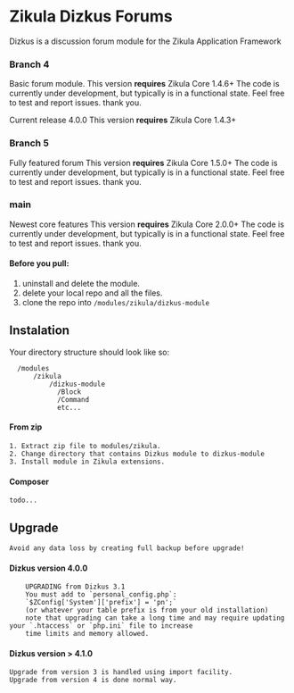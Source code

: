 Zikula Dizkus Forums
====================

Dizkus is a discussion forum module for the Zikula Application Framework

### Branch 4
 Basic forum module.
 This version **requires** Zikula Core 1.4.6+
 The code is currently under development, but typically is in a functional
 state. Feel free to test and report issues. thank you.

 Current release 4.0.0
 This version **requires** Zikula Core 1.4.3+

### Branch 5
 Fully featured forum
 This version **requires** Zikula Core 1.5.0+
 The code is currently under development, but typically is in a functional
 state. Feel free to test and report issues. thank you.

### main
 Newest core features
 This version **requires** Zikula Core 2.0.0+
 The code is currently under development, but typically is in a functional
 state. Feel free to test and report issues. thank you.

#### Before you pull:

  1. uninstall and delete the module.
  2. delete your local repo and all the files.
  3. clone the repo into `/modules/zikula/dizkus-module`

## Instalation

Your directory structure should look like so:

```
  /modules
      /zikula
          /dizkus-module
            /Block
            /Command
            etc...
```

#### From zip

    1. Extract zip file to modules/zikula.
    2. Change directory that contains Dizkus module to dizkus-module
    3. Install module in Zikula extensions.

#### Composer

    todo...

## Upgrade

    Avoid any data loss by creating full backup before upgrade! 

#### Dizkus version 4.0.0
```
    UPGRADING from Dizkus 3.1
    You must add to `personal_config.php`:
    `$ZConfig['System']['prefix'] = 'pn';`
    (or whatever your table prefix is from your old installation)
    note that upgrading can take a long time and may require updating your `.htaccess` or `php.ini` file to increase 
    time limits and memory allowed.
```
#### Dizkus version > 4.1.0

    Upgrade from version 3 is handled using import facility.
    Upgrade from version 4 is done normal way.


